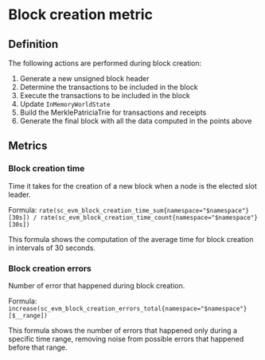 # Block creation metric

## Definition

The following actions are performed during block creation:

1. Generate a new unsigned block header
2. Determine the transactions to be included in the block
3. Execute the transactions to be included in the block
4. Update `InMemoryWorldState`
5. Build the MerklePatriciaTrie for transactions and receipts
6. Generate the final block with all the data computed in the points above

## Metrics

### Block creation time

Time it takes for the creation of a new block when a node is the elected slot leader.

Formula: `rate(sc_evm_block_creation_time_sum{namespace="$namespace"}[30s]) / rate(sc_evm_block_creation_time_count{namespace="$namespace"}[30s])`

This formula shows the computation of the average time for block creation in intervals of 30 seconds.

### Block creation errors

Number of error that happened during block creation.

Formula: `increase(sc_evm_block_creation_errors_total{namespace="$namespace"}[$__range])`

This formula shows the number of errors that happened only during a specific time range, removing noise from possible errors that happened before that range.
